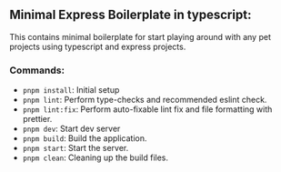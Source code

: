 ## Minimal Express Boilerplate in typescript:

This contains minimal boilerplate for start playing around with any pet projects using typescript and express projects.

### Commands:

  - `pnpm install`: Initial setup
  - `pnpm lint`: Perform type-checks and recommended eslint check.
  - `pnpm lint:fix`: Perform auto-fixable lint fix and file formatting with prettier.
  - `pnpm dev`: Start dev server
  - `pnpm build`: Build the application.
  - `pnpm start`: Start the server.
  - `pnpm clean`: Cleaning up the build files.

